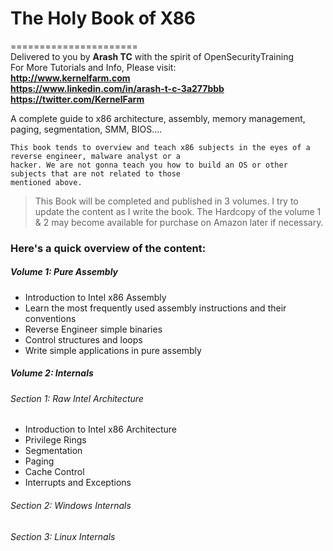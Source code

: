 
# The Holy Book of X86    
======================    
Delivered to you by **Arash TC** with the spirit of OpenSecurityTraining    
For More Tutorials and Info, Please visit:    
**http://www.kernelfarm.com**    
**https://www.linkedin.com/in/arash-t-c-3a277bbb**    
**https://twitter.com/KernelFarm**    

A complete guide to x86 architecture, assembly, memory management, paging, segmentation, SMM, BIOS....    

    This book tends to overview and teach x86 subjects in the eyes of a reverse engineer, malware analyst or a 
    hacker. We are not gonna teach you how to build an OS or other subjects that are not related to those 
    mentioned above.

> This Book will be completed and published in 3 volumes. I try to update the content as I write the book. The Hardcopy of the volume 1 & 2 may become available for purchase on Amazon later if necessary.

### Here's a quick overview of the content:    

##### Volume 1: Pure Assembly    
  - Introduction to Intel x86 Assembly    
  - Learn the most frequently used assembly instructions and their conventions    
  - Reverse Engineer simple binaries  
  - Control structures and loops
  - Write simple applications in pure assembly

##### Volume 2: Internals    

###### Section 1: Raw Intel Architecture    
  -  Introduction to Intel x86 Architecture    
  -  Privilege Rings
  - Segmentation
  - Paging
  - Cache Control
  - Interrupts and Exceptions
###### Section 2: Windows Internals
###### Section 3: Linux Internals

